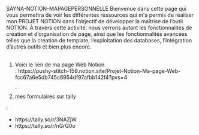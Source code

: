  SAYNA-NOTION-MAPAGEPERSONNELLE
Bienvenue dans cette page qui vous permettra de voir les différentes ressources  qui m'a permis de réaliser mon PROJET NOTION dans l’objectif de développer la maîtrise de l’outil NOTION. À travers cette activité, nous verrons autant les fonctionnalités de création et d’organisation de page, ainsi que les fonctionnalités avancées telles que la création de template, l’exploitation des databases, l’intégration d’autres outils et bien plus encore.<br></br>
<ol><li>Voici le lien de ma page Web Notion</li></li>: https://pushy-stitch-159.notion.site/Projet-Notion-Ma-page-Web-fcc67a6e5db745c6954df97afbb142f4?pvs=4<br></br>
`<li>mes formulaires sur tally</li></ol> :
<ul>
   <li>https://tally.so/r/3NAZjW</li>
   <li>https://tally.so/r/nGrG0o</li>
</ul><br>
